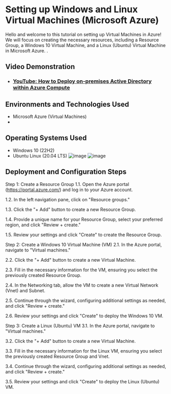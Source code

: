 


<h1>Setting up Windows and Linux Virtual Machines (Microsoft Azure)</h1>
Hello and welcome to this tutorial on setting up Virtual Machines in Azure! We will focus on creating the necessary resources, including a Resource Group, a Windows 10 Virtual Machine, and a Linux (Ubuntu) Virtual Machine in Microsoft Azure.
.<br />


<h2>Video Demonstration</h2>

- ### [YouTube: How to Deploy on-premises Active Directory within Azure Compute](https://www.youtube.com)

<h2>Environments and Technologies Used</h2>

- Microsoft Azure (Virtual Machines)
- 
<h2>Operating Systems Used </h2>

- Windows 10 (22H2)
- Ubuntu Linux (20.04 LTS)
![image](https://github.com/mehmhacimic/VirtualMachineSetup/assets/157438082/7d03878b-62f3-46fb-8e1d-a865de8e0cdf)
![image](https://github.com/mehmhacimic/VirtualMachineSetup/assets/157438082/7d3307be-d928-4b88-ad60-d56e43fa55a2)


<h2>Deployment and Configuration Steps</h2>


Step 1: Create a Resource Group
1.1. Open the Azure portal (https://portal.azure.com/) and log in to your Azure account.

1.2. In the left navigation pane, click on "Resource groups."

1.3. Click the "+ Add" button to create a new Resource Group.

1.4. Provide a unique name for your Resource Group, select your preferred region, and click "Review + create."

1.5. Review your settings and click "Create" to create the Resource Group.

Step 2: Create a Windows 10 Virtual Machine (VM)
2.1. In the Azure portal, navigate to "Virtual machines."

2.2. Click the "+ Add" button to create a new Virtual Machine.

2.3. Fill in the necessary information for the VM, ensuring you select the previously created Resource Group.

2.4. In the Networking tab, allow the VM to create a new Virtual Network (Vnet) and Subnet.

2.5. Continue through the wizard, configuring additional settings as needed, and click "Review + create."

2.6. Review your settings and click "Create" to deploy the Windows 10 VM.

Step 3: Create a Linux (Ubuntu) VM
3.1. In the Azure portal, navigate to "Virtual machines."

3.2. Click the "+ Add" button to create a new Virtual Machine.

3.3. Fill in the necessary information for the Linux VM, ensuring you select the previously created Resource Group and Vnet.

3.4. Continue through the wizard, configuring additional settings as needed, and click "Review + create."

3.5. Review your settings and click "Create" to deploy the Linux (Ubuntu) VM.
